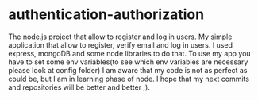 # authentication-authorization
The node.js project that allow to register and log in users.
My simple application that allow to register, verify email and log in users.
I used express, mongoDB and some node libraries to do that.
To use my app you have to set some env variables(to see which env variables are necessary please look at config folder)
I am aware that my code is not as perfect as could be, but I am in learning phase of node. 
I hope that my next commits and repositories will be better and better ;).
